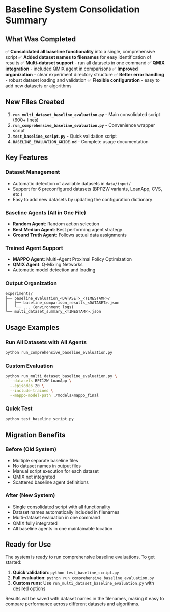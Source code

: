 # Baseline System Consolidation Summary

## What Was Completed

✅ **Consolidated all baseline functionality** into a single, comprehensive script
✅ **Added dataset names to filenames** for easy identification of results
✅ **Multi-dataset support** - run all datasets in one command
✅ **QMIX integration** - included QMIX agent in comparisons
✅ **Improved organization** - clear experiment directory structure
✅ **Better error handling** - robust dataset loading and validation
✅ **Flexible configuration** - easy to add new datasets or algorithms

## New Files Created

1. **`run_multi_dataset_baseline_evaluation.py`** - Main consolidated script (600+ lines)
2. **`run_comprehensive_baseline_evaluation.py`** - Convenience wrapper script  
3. **`test_baseline_script.py`** - Quick validation script
4. **`BASELINE_EVALUATION_GUIDE.md`** - Complete usage documentation

## Key Features

### Dataset Management
- Automatic detection of available datasets in `data/input/`
- Support for 6 preconfigured datasets (BPI12W variants, LoanApp, CVS, etc.)
- Easy to add new datasets by updating the configuration dictionary

### Baseline Agents (All in One File)
- **Random Agent**: Random action selection
- **Best Median Agent**: Best performing agent strategy  
- **Ground Truth Agent**: Follows actual data assignments

### Trained Agent Support
- **MAPPO Agent**: Multi-Agent Proximal Policy Optimization
- **QMIX Agent**: Q-Mixing Networks
- Automatic model detection and loading

### Output Organization
```
experiments/
├── baseline_evaluation_<DATASET>_<TIMESTAMP>/
│   ├── baseline_comparison_results_<DATASET>.json
│   └── ... (environment logs)
└── multi_dataset_summary_<TIMESTAMP>.json
```

## Usage Examples

### Run All Datasets with All Agents
```bash
python run_comprehensive_baseline_evaluation.py
```

### Custom Evaluation
```bash
python run_multi_dataset_baseline_evaluation.py \
  --datasets BPI12W LoanApp \
  --episodes 20 \
  --include-trained \
  --mappo-model-path ./models/mappo_final
```

### Quick Test
```bash
python test_baseline_script.py
```

## Migration Benefits

### Before (Old System)
- Multiple separate baseline files
- No dataset names in output files
- Manual script execution for each dataset
- QMIX not integrated
- Scattered baseline agent definitions

### After (New System)  
- Single consolidated script with all functionality
- Dataset names automatically included in filenames
- Multi-dataset evaluation in one command
- QMIX fully integrated
- All baseline agents in one maintainable location

## Ready for Use

The system is ready to run comprehensive baseline evaluations. To get started:

1. **Quick validation**: `python test_baseline_script.py`
2. **Full evaluation**: `python run_comprehensive_baseline_evaluation.py`
3. **Custom runs**: Use `run_multi_dataset_baseline_evaluation.py` with desired options

Results will be saved with dataset names in the filenames, making it easy to compare performance across different datasets and algorithms.
